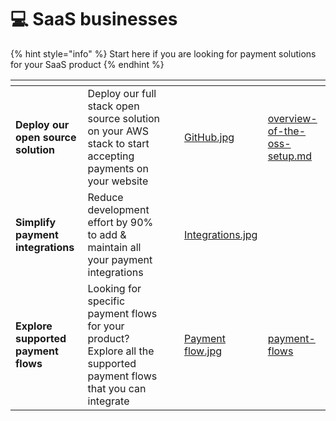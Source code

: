 # 💻 SaaS businesses

{% hint style="info" %}
Start here if you are looking for payment solutions for your SaaS product
{% endhint %}

<table data-card-size="large" data-view="cards"><thead><tr><th></th><th></th><th></th><th data-hidden data-card-cover data-type="files"></th><th data-hidden data-card-target data-type="content-ref"></th></tr></thead><tbody><tr><td><strong>Deploy our open source solution</strong></td><td>Deploy our full stack open source solution on your AWS stack to start accepting payments on your website</td><td></td><td><a href="../.gitbook/assets/GitHub.jpg">GitHub.jpg</a></td><td><a href="../open-source-setup/overview-of-the-oss-setup.md">overview-of-the-oss-setup.md</a></td></tr><tr><td><strong>Simplify payment integrations</strong></td><td>Reduce development effort by 90% to add &#x26; maintain all your payment integrations</td><td></td><td><a href="../.gitbook/assets/Integrations.jpg">Integrations.jpg</a></td><td></td></tr><tr><td><strong>Explore supported payment flows</strong></td><td>Looking for specific payment flows for your product? Explore all the supported payment flows that you can integrate</td><td></td><td><a href="../.gitbook/assets/Payment flow.jpg">Payment flow.jpg</a></td><td><a href="../learn-how-hyperswitch-works/payment-flows/">payment-flows</a></td></tr></tbody></table>
